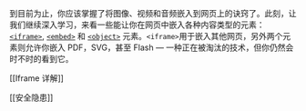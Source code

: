 到目前为止，你应该掌握了将图像、视频和音频嵌入到网页上的诀窍了。此刻，让我们继续深入学习，来看一些能让你在网页中嵌入各种内容类型的元素：[`<iframe>`](https://developer.mozilla.org/zh-CN/docs/Web/HTML/Element/iframe), [`<embed>`](https://developer.mozilla.org/zh-CN/docs/Web/HTML/Element/embed) 和 [`<object>`](https://developer.mozilla.org/zh-CN/docs/Web/HTML/Element/object) 元素。`<iframe>`用于嵌入其他网页，另外两个元素则允许你嵌入 PDF，SVG，甚至 Flash — 一种正在被淘汰的技术，但你仍然会时不时的看到它。

[[Iframe 详解]]

[[安全隐患]]